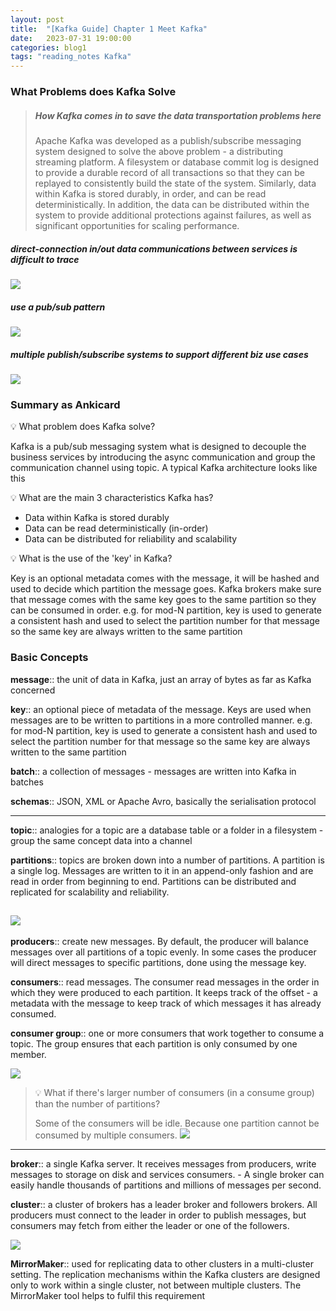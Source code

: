 ```yaml
---
layout: post
title:  "[Kafka Guide] Chapter 1 Meet Kafka"
date:   2023-07-31 19:00:00
categories: blog1
tags: "reading_notes Kafka"
---
```


### What Problems does Kafka Solve

> ##### How Kafka comes in to save the data transportation problems here
>
> Apache Kafka was developed as a publish/subscribe messaging system designed to solve the above problem - a distributing streaming platform.
> A filesystem or database commit log is designed to provide a durable record of all transactions so that they can be replayed to consistently build the state of the system. Similarly, data within Kafka is stored durably, in order, and can be read deterministically. In addition, the data can be distributed within the system to provide additional protections against failures, as well as significant opportunities for scaling performance. 


##### direct-connection in/out data communications between services is difficult to trace
![][kafka-chapter1-1.jpeg]

##### use a pub/sub pattern
![][kafka-chapter1-2.jpeg]

##### multiple publish/subscribe systems to support different biz use cases
![][kafka-chapter1-3.jpeg]

### Summary as Ankicard

💡 What problem does Kafka solve? 

Kafka is a pub/sub messaging system what is designed to decouple the business services by introducing the async communication and group the communication channel using topic. A typical Kafka architecture looks like this

💡 What are the main 3 characteristics Kafka has?

- Data within Kafka is stored durably
- Data can be read deterministically (in-order)
- Data can be distributed for reliability and scalability

💡 What is the use of the 'key' in Kafka? 

Key is an optional metadata comes with the message, it will be hashed and used to decide which partition the message goes. Kafka brokers make sure that message comes with the same key goes to the same partition so they can be consumed in order. e.g. for mod-N partition, key is used to generate a consistent hash and used to select the partition number for that message so the same key are always written to the same partition

### Basic Concepts
**message**:: the unit of data in Kafka, just an array of bytes as far as Kafka concerned

**key**:: an optional piece of metadata of the message. Keys are used when messages are to be written to partitions in a more controlled manner. e.g. for mod-N partition, key is used to generate a consistent hash and used to select the partition number for that message so the same key are always written to the same partition  

**batch**:: a collection of messages - messages are written into Kafka in batches

**schemas**:: JSON, XML or Apache Avro, basically the serialisation protocol

---
**topic**:: analogies for a topic are a database table or a folder in a filesystem - group the same concept data into a channel

**partitions**:: topics are broken down into a number of partitions. A partition is a single log. Messages are written to it in an append-only fashion and are read in order from beginning to end. Partitions can be distributed and replicated for scalability and reliability. 

![][kafka-chapter1-4.jpeg]
---

**producers**:: create new messages. By default, the producer will balance messages over all partitions of a topic evenly. In some cases the producer will direct messages to specific partitions, done using the message key. 

**consumers**:: read messages. The consumer read messages in the order in which they were produced to each partition. It keeps track of the offset - a metadata with the message to keep track of which messages it has already consumed.

**consumer group**:: one or more consumers that work together to consume a topic. The group ensures that each partition is only consumed by one member. 

![][kafka-chapter1-6.jpeg]

> 💡 What if there's larger number of consumers (in a consume group) than the number of partitions? 
> 
> Some of the consumers will be idle. Because one partition cannot be consumed by multiple consumers. 
> ![][kafka-chapter4-4.jpeg]

---
**broker**:: a single Kafka server. It receives messages from producers, write messages to storage on disk and services consumers. - A single broker can easily handle thousands of partitions and millions of messages per second.

**cluster**:: a cluster of brokers has a leader broker and followers brokers. All producers must connect to the leader in order to publish messages, but consumers may fetch from either the leader or one of the followers.

![][kafka-chapter1-7.jpeg]

**MirrorMaker**:: used for replicating data to other clusters in a multi-cluster setting. The replication mechanisms within the Kafka clusters are designed only to work within a single cluster, not between multiple clusters. The MirrorMaker tool helps to fulfil this requirement

[kafka-chapter1-1.jpeg]: https://s3.ap-southeast-1.amazonaws.com/littlecheesecake.me/blog-post/kafka/kafka-chapter1-1.jpeg
[kafka-chapter1-2.jpeg]: https://s3.ap-southeast-1.amazonaws.com/littlecheesecake.me/blog-post/kafka/kafka-chapter1-2.jpeg
[kafka-chapter1-3.jpeg]: https://s3.ap-southeast-1.amazonaws.com/littlecheesecake.me/blog-post/kafka/kafka-chapter1-3.jpeg
[kafka-chapter1-4.jpeg]: https://s3.ap-southeast-1.amazonaws.com/littlecheesecake.me/blog-post/kafka/kafka-chapter1-4.jpeg
[kafka-chapter1-6.jpeg]: https://s3.ap-southeast-1.amazonaws.com/littlecheesecake.me/blog-post/kafka/kafka-chapter1-6.jpeg
[kafka-chapter1-7.jpeg]: https://s3.ap-southeast-1.amazonaws.com/littlecheesecake.me/blog-post/kafka/kafka-chapter1-7.jpeg
[kafka-chapter4-4.jpeg]: https://s3.ap-southeast-1.amazonaws.com/littlecheesecake.me/blog-post/kafka/kafka-chapter4-4.jpeg

